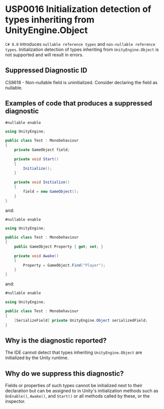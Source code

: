 # USP0016 Initialization detection of types inheriting from UnityEngine.Object

`C# 8.0` introduces `nullable reference types` and `non-nullable reference types`. Initialization detection of types inheriting from `UnityEngine.Object` is not supported and will result in errors.

## Suppressed Diagnostic ID

CS8618 - Non-nullable field is uninitialized. Consider declaring the field as nullable.

## Examples of code that produces a suppressed diagnostic
```csharp
#nullable enable

using UnityEngine;

public class Test : Monobehaviour
{
	private GameObject field;
	
	private void Start()
	{
		Initialize();
	}
	
	private void Initialize()
	{
		field = new GameObject();
	}
}
```
and:
```csharp
#nullable enable

using UnityEngine;

public class Test : Monobehaviour
{
	public GameObject Property { get; set; }
	
	private void Awake()
	{
		Property = GameObject.Find("Player");
	}
}
```
and:
```csharp
#nullable enable

using UnityEngine;

public class Test : Monobehaviour
{
	[SerializeField] private UnityEngine.Object serializedField;
}
```
## Why is the diagnostic reported?

The IDE cannot detect that types inheriting `UnityEngine.Object` are initialized by the Unity runtime.

## Why do we suppress this diagnostic?

Fields or properties of such types cannot be initialized next to their declaration but can be assigned to in Unity's initialization methods such as `OnEnable()`, `Awake()`, and `Start()` or all methods called by these, or the inspector.
